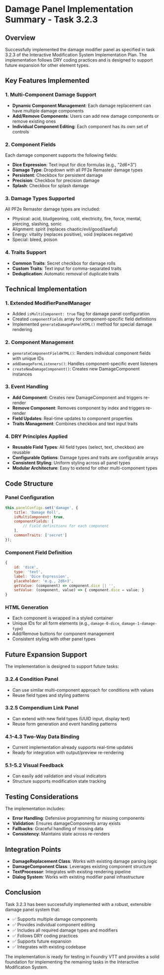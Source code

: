 # Damage Panel Implementation Summary - Task 3.2.3

## Overview
Successfully implemented the damage modifier panel as specified in task 3.2.3 of the Interactive Modification System Implementation Plan. The implementation follows DRY coding practices and is designed to support future expansion for other element types.

## Key Features Implemented

### 1. Multi-Component Damage Support
- **Dynamic Component Management**: Each damage replacement can have multiple damage components
- **Add/Remove Components**: Users can add new damage components or remove existing ones
- **Individual Component Editing**: Each component has its own set of controls

### 2. Component Fields
Each damage component supports the following fields:
- **Dice Expression**: Text input for dice formulas (e.g., "2d6+3")
- **Damage Type**: Dropdown with all PF2e Remaster damage types
- **Persistent**: Checkbox for persistent damage
- **Precision**: Checkbox for precision damage  
- **Splash**: Checkbox for splash damage

### 3. Damage Types Supported
All PF2e Remaster damage types are included:
- Physical: acid, bludgeoning, cold, electricity, fire, force, mental, piercing, slashing, sonic
- Alignment: spirit (replaces chaotic/evil/good/lawful)
- Energy: vitality (replaces positive), void (replaces negative)
- Special: bleed, poison

### 4. Traits Support
- **Common Traits**: Secret checkbox for damage rolls
- **Custom Traits**: Text input for comma-separated traits
- **Deduplication**: Automatic removal of duplicate traits

## Technical Implementation

### 1. Extended ModifierPanelManager
- Added `isMultiComponent: true` flag for damage panel configuration
- Created `componentFields` array for component-specific field definitions
- Implemented `generateDamagePanelHTML()` method for special damage rendering

### 2. Component Management
- `generateComponentFieldHTML()`: Renders individual component fields with unique IDs
- `addDamageFormListeners()`: Handles component-specific event listeners
- `createNewDamageComponent()`: Creates new DamageComponent instances

### 3. Event Handling
- **Add Component**: Creates new DamageComponent and triggers re-render
- **Remove Component**: Removes component by index and triggers re-render
- **Field Updates**: Real-time updates to component properties
- **Traits Management**: Combines checkbox and text input traits

### 4. DRY Principles Applied
- **Reusable Field Types**: All field types (select, text, checkbox) are reusable
- **Configurable Options**: Damage types and traits are configurable arrays
- **Consistent Styling**: Uniform styling across all panel types
- **Modular Architecture**: Easy to extend for other multi-component types

## Code Structure

### Panel Configuration
```javascript
this.panelConfigs.set('damage', {
    title: 'Damage Roll',
    isMultiComponent: true,
    componentFields: [
        // Field definitions for each component
    ],
    commonTraits: ['secret']
});
```

### Component Field Definition
```javascript
{
    id: 'dice',
    type: 'text',
    label: 'Dice Expression',
    placeholder: 'e.g., 2d6+3',
    getValue: (component) => component.dice || '',
    setValue: (component, value) => { component.dice = value; }
}
```

### HTML Generation
- Each component is wrapped in a styled container
- Unique IDs for all form elements (e.g., `damage-0-dice`, `damage-1-damage-type`)
- Add/Remove buttons for component management
- Consistent styling with other panel types

## Future Expansion Support

The implementation is designed to support future tasks:

### 3.2.4 Condition Panel
- Can use similar multi-component approach for conditions with values
- Reuse field types and styling patterns

### 3.2.5 Compendium Link Panel
- Can extend with new field types (UUID input, display text)
- Reuse form generation and event handling patterns

### 4.1-4.3 Two-Way Data Binding
- Current implementation already supports real-time updates
- Ready for integration with output/preview re-rendering

### 5.1-5.2 Visual Feedback
- Can easily add validation and visual indicators
- Structure supports modification state tracking

## Testing Considerations

The implementation includes:
- **Error Handling**: Defensive programming for missing components
- **Validation**: Ensures damageComponents array exists
- **Fallbacks**: Graceful handling of missing data
- **Consistency**: Maintains state across re-renders

## Integration Points

- **DamageReplacement Class**: Works with existing damage parsing logic
- **DamageComponent Class**: Leverages existing component structure
- **TextProcessor**: Integrates with existing rendering pipeline
- **Dialog System**: Works with existing modifier panel infrastructure

## Conclusion

Task 3.2.3 has been successfully implemented with a robust, extensible damage panel system that:
- ✅ Supports multiple damage components
- ✅ Provides individual component editing
- ✅ Includes all required damage types and modifiers
- ✅ Follows DRY coding practices
- ✅ Supports future expansion
- ✅ Integrates with existing codebase

The implementation is ready for testing in Foundry VTT and provides a solid foundation for implementing the remaining tasks in the Interactive Modification System. 